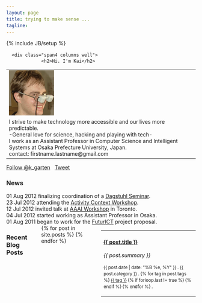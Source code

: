 ```yaml
---
layout: page
title: trying to make sense ...
tagline: 
---
```

{% include JB/setup %}

<div class="container">
	<div class="marketing">
		<div class="content">	  
			<div class="row">			
      
      <div class="span4 columns well">
				 <h2>Hi. I'm Kai</h2>
<table border='0' width='100%'>
<td><img src='/imgs/kai.png' alt='that&apos;s me ;)' /></td>

<tr>
<td>
I strive to make technology more accessible and our lives more predictable. <br />
-General love for science, hacking and playing with tech- <br /> 
I work as an Assistant Professor in Computer 
Science and Intelligent Systems at Osaka Prefecture University, Japan.<br />
contact: firstname.lastname@gmail.com

</td>
 </tr>
</table>
<p><a href="https://twitter.com/k_garten" class="twitter-follow-button btn btn-mini" data-show-count="false">Follow @k_garten</a> &nbsp; <a href="https://twitter.com/share" class="twitter-share-button" data-via="k_garten">Tweet</a>
</p>

<h3>News</h3>
<span>01 Aug 2012</span>  finalizing coordination of a <a href="http://www.dagstuhl.de/en/program/calendar/semhp/?semnr=12492">Dagstuhl Seminar</a>.<br/>
<span>23 Jul 2012</span>  attending the <a href="http://activitycontext.org/">Activity Context Workshop</a>.  <br/>
<span>12 Jul 2012</span>  invited talk at <a href="http://activitycontext.org/"> AAAI Workshop</a> in Toronto. <br/>
<span>04 Jul 2012</span>  started working as Assistant Professor in Osaka.<br/>
<span>01 Aug 2011</span>  began to work for the <a href="http://futurict.eu/">FuturICT</a> project proposal.<br/>

</div>
				<div class="span6 columns">
        <h3>Recent Blog Posts</h3>
<table class="table table-striped">
  <tbody>
	{% for post in site.posts %}	
    <tr>
      <td>
		  <h4><a href="{{ post.url }}">{{ post.title }}</a></h4>
          <i>{{ post.summary }}</i>
		  <p><small>{{ post.date | date: "%B %e, %Y" }} . {{ post.category }} . {% for tag in post.tags %} <a href="/tags/{{ tag }}" title="View posts tagged with &quot;{{ tag }}&quot;">{{ tag }}</a>  {% if forloop.last != true %} {% endif %} {% endfor %} . <a href="http://erjjones.github.com{{ post.url }}#disqus_thread" data-disqus-identifier="{{ post.url }}"></a></small></p>
	  </td>
    </tr>
	{% endfor %}			
  </tbody>
</table> 
				</div>	
				<!-- <div class="span4 columns">								
					{% include tag_sidebar.html %}
					{% include archive.html %} 
				</div>	-->
				<script>!function(d,s,id){var js,fjs=d.getElementsByTagName(s)[0];if(!d.getElementById(id)){js=d.createElement(s);js.id=id;js.src="//platform.twitter.com/widgets.js";fjs.parentNode.insertBefore(js,fjs);}}(document,"script","twitter-wjs");</script>
			</div>
		</div>
	</div>
 </div>
